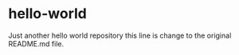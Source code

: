 # hello-world
Just another hello world repository
this line is change to the original README.md file.
